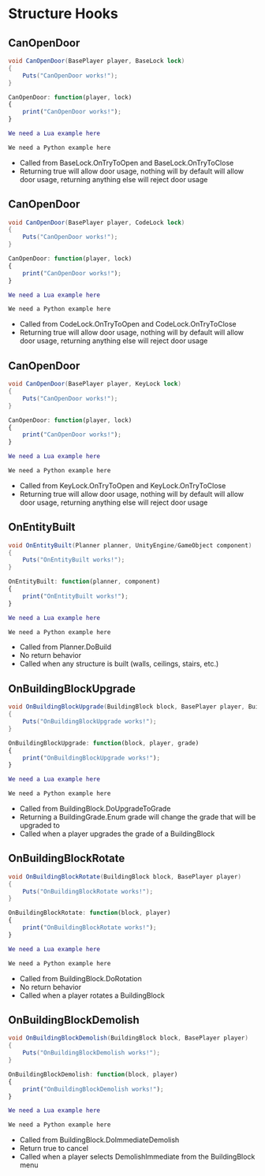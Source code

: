 # Structure Hooks

## CanOpenDoor

``` csharp
void CanOpenDoor(BasePlayer player, BaseLock lock)
{
    Puts("CanOpenDoor works!");
}
```

``` javascript
CanOpenDoor: function(player, lock)
{
    print("CanOpenDoor works!");
}
```

``` lua
We need a Lua example here
```

``` python
We need a Python example here
```

 * Called from BaseLock.OnTryToOpen and BaseLock.OnTryToClose
 * Returning true will allow door usage, nothing will by default will allow door usage, returning anything else will reject door usage

## CanOpenDoor

``` csharp
void CanOpenDoor(BasePlayer player, CodeLock lock)
{
    Puts("CanOpenDoor works!");
}
```

``` javascript
CanOpenDoor: function(player, lock)
{
    print("CanOpenDoor works!");
}
```

``` lua
We need a Lua example here
```

``` python
We need a Python example here
```

 * Called from CodeLock.OnTryToOpen and CodeLock.OnTryToClose
 * Returning true will allow door usage, nothing will by default will allow door usage, returning anything else will reject door usage

## CanOpenDoor

``` csharp
void CanOpenDoor(BasePlayer player, KeyLock lock)
{
    Puts("CanOpenDoor works!");
}
```

``` javascript
CanOpenDoor: function(player, lock)
{
    print("CanOpenDoor works!");
}
```

``` lua
We need a Lua example here
```

``` python
We need a Python example here
```

 * Called from KeyLock.OnTryToOpen and KeyLock.OnTryToClose
 * Returning true will allow door usage, nothing will by default will allow door usage, returning anything else will reject door usage

## OnEntityBuilt

``` csharp
void OnEntityBuilt(Planner planner, UnityEngine/GameObject component)
{
    Puts("OnEntityBuilt works!");
}
```

``` javascript
OnEntityBuilt: function(planner, component)
{
    print("OnEntityBuilt works!");
}
```

``` lua
We need a Lua example here
```

``` python
We need a Python example here
```

 * Called from Planner.DoBuild
 * No return behavior
 * Called when any structure is built (walls, ceilings, stairs, etc.)

## OnBuildingBlockUpgrade

``` csharp
void OnBuildingBlockUpgrade(BuildingBlock block, BasePlayer player, BuildingGrade.Enum grade)
{
    Puts("OnBuildingBlockUpgrade works!");
}
```

``` javascript
OnBuildingBlockUpgrade: function(block, player, grade)
{
    print("OnBuildingBlockUpgrade works!");
}
```

``` lua
We need a Lua example here
```

``` python
We need a Python example here
```

 * Called from BuildingBlock.DoUpgradeToGrade
 * Returning a BuildingGrade.Enum grade will change the grade that will be upgraded to
 * Called when a player upgrades the grade of a BuildingBlock

## OnBuildingBlockRotate

``` csharp
void OnBuildingBlockRotate(BuildingBlock block, BasePlayer player)
{
    Puts("OnBuildingBlockRotate works!");
}
```

``` javascript
OnBuildingBlockRotate: function(block, player)
{
    print("OnBuildingBlockRotate works!");
}
```

``` lua
We need a Lua example here
```

``` python
We need a Python example here
```

 * Called from BuildingBlock.DoRotation
 * No return behavior
 * Called when a player rotates a BuildingBlock

## OnBuildingBlockDemolish

``` csharp
void OnBuildingBlockDemolish(BuildingBlock block, BasePlayer player)
{
    Puts("OnBuildingBlockDemolish works!");
}
```

``` javascript
OnBuildingBlockDemolish: function(block, player)
{
    print("OnBuildingBlockDemolish works!");
}
```

``` lua
We need a Lua example here
```

``` python
We need a Python example here
```

 * Called from BuildingBlock.DoImmediateDemolish
 * Return true to cancel
 * Called when a player selects DemolishImmediate from the BuildingBlock menu

